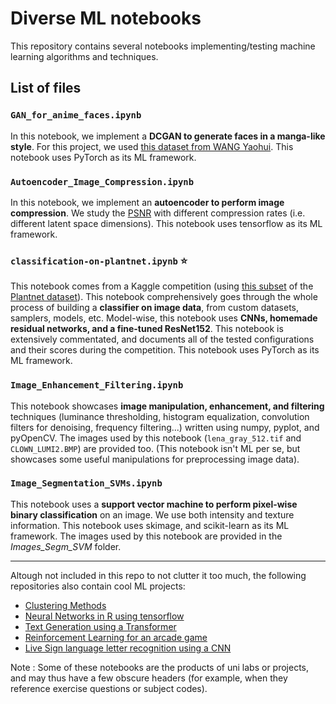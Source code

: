 # Diverse ML notebooks

This repository contains several notebooks implementing/testing machine learning algorithms and techniques. 

## List of files

### `GAN_for_anime_faces.ipynb`
 
In this notebook, we implement a **DCGAN to generate faces in a manga-like style**. For this project, we used [this dataset from WANG Yaohui](https://gitlab.inria.fr/yaowang/gan_class_images.git). This notebook uses PyTorch as its ML framework.
 
### `Autoencoder_Image_Compression.ipynb`

In this notebook, we implement an **autoencoder to perform image compression**. We study the [PSNR](https://en.wikipedia.org/wiki/Peak_signal-to-noise_ratio) with different compression rates (i.e. different latent space dimensions). This notebook uses tensorflow as its ML framework.

### `classification-on-plantnet.ipynb` ⭐

This notebook comes from a Kaggle competition (using [this subset](https://gitlab.inria.fr/cgarcin/plantnet_dataset) of the [Plantnet dataset](https://plantnet.org/en/)). This notebook comprehensively goes through the whole process of building a **classifier on image data**, from custom datasets, samplers, models, etc. Model-wise, this notebook uses **CNNs, homemade residual networks, and a fine-tuned ResNet152**. This notebook is extensively commentated, and documents all of the tested configurations and their scores during the competition. This notebook uses PyTorch as its ML framework.
 
### `Image_Enhancement_Filtering.ipynb`

This notebook showcases **image manipulation, enhancement, and filtering** techniques (luminance thresholding, histogram equalization, convolution filters for denoising, frequency filtering...) written using numpy, pyplot, and pyOpenCV. The images used by this notebook (`lena_gray_512.tif` and `CLOWN_LUMI2.BMP`) are provided too. (This notebook isn't ML per se, but showcases some useful manipulations for preprocessing image data).

### `Image_Segmentation_SVMs.ipynb`

This notebook uses a **support vector machine to perform pixel-wise binary classification** on an image. We use both intensity and texture information. This notebook uses skimage, and scikit-learn as its ML framework. The images used by this notebook are provided in the *Images_Segm_SVM* folder.

---
Altough not included in this repo to not clutter it too much, the following repositories also contain cool ML projects:
 - [Clustering Methods](https://github.com/CyprienGille/Basic-Clustering-Methods)
 - [Neural Networks in R using tensorflow](https://github.com/CyprienGille/Chocolate-Bar-Rating-Using-NNs)
 - [Text Generation using a Transformer](https://github.com/CyprienGille/Critical-Role-Text-Generation)
 - [Reinforcement Learning for an arcade game](https://github.com/CyprienGille/Atari-Freeway-Reinforcement-Learning-Project-RAM-only)
 - [Live Sign language letter recognition using a CNN](https://github.com/CyprienGille/CNN-Live-Sign-Language-Recognition)

Note : Some of these notebooks are the products of uni labs or projects, and may thus have a few obscure headers (for example, when they reference exercise questions or subject codes).
